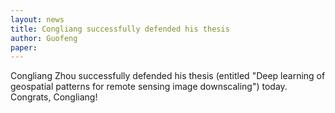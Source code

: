 ```yaml
---
layout: news
title: Congliang successfully defended his thesis
author: Guofeng
paper: 
---
```


Congliang Zhou successfully defended his thesis (entitled "Deep learning
of geospatial patterns for remote sensing image downscaling") today.
Congrats, Congliang!
